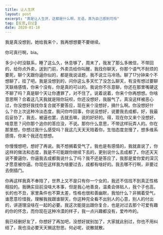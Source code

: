 ```yaml
---
title: 让人生厌
layout: post
excerpt: "真是让人生厌，这都是什么啊，无语，真为自己感到可怜"
tag: [反思,日记]
date: 2020-01-10
---
```


我是真没想到，她给我来个，我再想想要不要继续。

你可真行啊，bia。

多少小时没联系，睡了这么久，休息够了，周末了，我发了那么多微信，不带回的，给你点外卖，送到门前，外卖员给你叫醒，我找你聊天，你那个语气不耐烦的要死，聊个天跟你逼你似的，都是我说话题，我不说立马冷场。聊了17分钟来个不想聊了，挂了吧。我是没想到的，问你这么多天忙了没怎么聊天，有没有想过要聊天联络感情，你来个没有，你是真的可以的。我说你不乐意聊，你还在那里嘴硬这不聊了吗？真是聊个天让你遭罪了，对不住了。说着说着，你来个你再想想。你啥意思啊？合着这几天我就是陪你玩呗，你还没想好，我服气了。真没这样被恶心过，你没想好我找你复合就不要答应，现在来个没想好，搞什么啊。你没想好什么？你上次这种冷淡态度，我问你咋回事，你说没想好，说要我去成都，好，我最后妥协了，我去，被逼也罢，去就去嘛，说的好好的。得，现在你又来个没想好，啥意思？问你那个追你的答应没，不说。那你什么意思，不带这样玩弄人的。你在那里想，你想过我什么感受吗？我这几天天天陪着你，生怕态度怠慢了，想多维系感情，你来个我还在想想。

你慢慢想吧，想好了再说。我不想搁着受气了。我也是有感情的，我就直说了，你这样的做法和态度，我是不可能跟你继续下去的，更别说什么去成都了。你还天天说不要逼你，你逼我去成都我说什么了吗？我不还是答应了，我那是爱你爱的深沉才愿意被你逼。你现在这样我为啥要过去，成都有啥好的。我去哪不行啊，非要过去倒插门。

你再这样我真不奉陪了，世界上又不是只有你一个女的，我还不信找不到真正性格相投的。我确实目前没啥大本事，但是我心地善良，温柔会体贴人，我个子也高，长的也不丑，家里条件也不算太差，性格也很和善幽默，我怕什么？非搁着受气，谁愿意珍惜我，理解我我跟谁聊天，你这种完全看不出别人的心意，别人的付出的，讲道理没啥在一起的必要。我这次能提出跟你复合，也是对过去那个可爱有趣的你的怀念，而你现在这种冷漠的样子，我一点兴趣都没有，爱咋咋的。

我已经删好友了，你想好了再加吧，没想好就别加了，大家就此别过，你也不用纠结了，我也没必要天天搁这愁思。何必呢，说散就散。